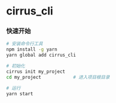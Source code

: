 # cirrus_cli

### 快速开始

```bash
# 安装命令行工具
npm install -g yarn
yarn global add cirrus_cli

# 初始化
cirrus init my_project
cd my_project            # 进入项目根目录

# 运行
yarn start
```
